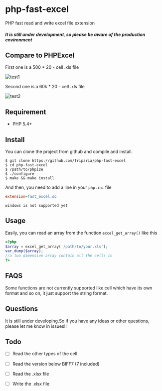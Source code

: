 # php-fast-excel

PHP fast read and write excel file extension
##### It is still under development, so please be aware of the production environment

## Compare to PHPExcel
First one is a 500 * 20 - cell .xls file

![test1](http://file.friparia.com/test1.png)

Second one is a 60k * 20 - cell .xls file 

![test2](http://file.friparia.com/test2.png)

## Requirement
- PHP 5.4+

## Install
You can clone the project from github and compile and install.
```shell
$ git clone https://github.com/friparia/php-fast-excel
$ cd php-fast-excel
$ /path/to/phpize
$ ./configure
$ make && make install
```
And then, you need to add a line in your `php.ini` file
```ini
extension=fast_excel.so
```

`windows is not supported yet`

## Usage
Easily, you can read an array from the function `excel_get_array()` like this
```php
<?php
$array = excel_get_array('/path/to/your.xls');
var_dump($array);
//a two dimension array contain all the cells in
?>
```
## FAQS
Some functions are not currently supported like cell which have its own format and so on, it just support the string format.

## Questions

It is still under developing.So if you have any ideas or other questions, please let me know in issues!!

## Todo

- [ ] Read the other types of the cell

- [ ] Read the version below BIFF7 (7 included) 

- [ ] Read the .xlsx file

- [ ] Write the .xlsx file

